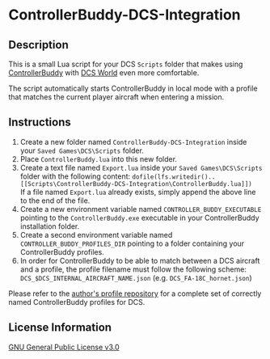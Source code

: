# ControllerBuddy-DCS-Integration

## Description

This is a small Lua script for your DCS `Scripts` folder that makes using [ControllerBuddy](https://controllerbuddy.org) with [DCS World](https://www.digitalcombatsimulator.com) even more comfortable.

The script automatically starts ControllerBuddy in local mode with a profile that matches the current player aircraft when entering a mission.

## Instructions

1. Create a new folder named `ControllerBuddy-DCS-Integration` inside your `Saved Games\DCS\Scripts` folder.
2. Place `ControllerBuddy.lua` into this new folder.
3. Create a text file named `Export.lua` inside your `Saved Games\DCS\Scripts` folder with the following content:
   `dofile(lfs.writedir()..[[Scripts\ControllerBuddy-DCS-Integration\ControllerBuddy.lua]])`  
   If a file named `Export.lua` already exists, simply append the above line to the end of the file.
4. Create a new environment variable named `CONTROLLER_BUDDY_EXECUTABLE` pointing to the `ControllerBuddy.exe` executable in your ControllerBuddy installation folder.
5. Create a second environment variable named `CONTROLLER_BUDDY_PROFILES_DIR` pointing to a folder containing your ControllerBuddy profiles.
6. In order for ControllerBuddy to be able to match between a DCS aircraft and a profile, the profile filename must follow the following scheme: `DCS_$DCS_INTERNAL_AIRCRAFT_NAME.json` (e.g. `DCS_FA-18C_hornet.json`)

Please refer to the [author's profile repository](https://github.com/bwRavencl/ControllerBuddy-Profiles) for a complete set of correctly named ControllerBuddy profiles for DCS.

## License Information

[GNU General Public License v3.0](LICENSE)
